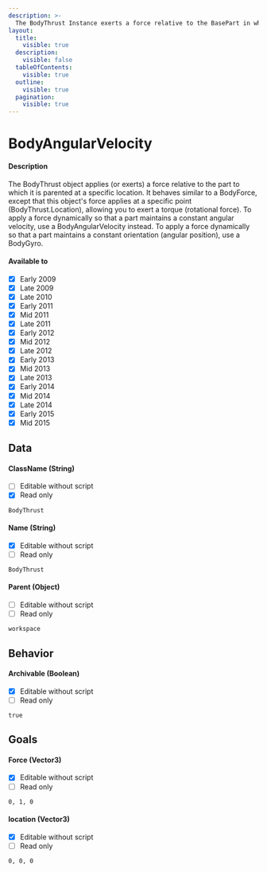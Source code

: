 ```yaml
---
description: >-
  The BodyThrust Instance exerts a force relative to the BasePart in which it is parented to at a specific location.
layout:
  title:
    visible: true
  description:
    visible: false
  tableOfContents:
    visible: true
  outline:
    visible: true
  pagination:
    visible: true
---
```


# BodyAngularVelocity

#### Description

The BodyThrust object applies (or exerts) a force relative to the part to which it is parented at a specific location.
  It behaves similar to a BodyForce, except that this object's force applies at a specific point (BodyThrust.Location), allowing you to exert a torque (rotational force).
  To apply a force dynamically so that a part maintains a constant angular velocity, use a BodyAngularVelocity instead.
  To apply a force dynamically so that a part maintains a constant orientation (angular position), use a BodyGyro.

#### Available to

* [x] Early 2009
* [x] Late 2009
* [x] Late 2010
* [x] Early 2011
* [x] Mid 2011
* [x] Late 2011
* [x] Early 2012
* [x] Mid 2012
* [x] Late 2012
* [x] Early 2013
* [x] Mid 2013
* [x] Late 2013
* [x] Early 2014
* [x] Mid 2014
* [x] Late 2014
* [x] Early 2015
* [x] Mid 2015

## Data

#### ClassName (String)

* [ ] Editable without script
* [x] Read only

```
BodyThrust
```

#### Name (String)

* [x] Editable without script
* [ ] Read only

```
BodyThrust
```

#### Parent (Object)

* [ ] Editable without script
* [ ] Read only

```
workspace
```

## Behavior

#### Archivable (Boolean)

* [x] Editable without script
* [ ] Read only

```
true
```

## Goals

#### Force (Vector3)

* [x] Editable without script
* [ ] Read only

```
0, 1, 0
```

#### location (Vector3)

* [x] Editable without script
* [ ] Read only

```
0, 0, 0
```
